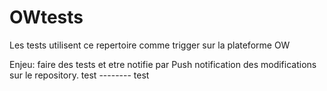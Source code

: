 # OWtests
Les tests utilisent ce repertoire comme trigger sur la plateforme OW

Enjeu: faire des tests et etre notifie par Push notification des modifications sur le repository.
test -------- test  
